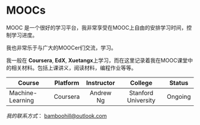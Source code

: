 # MOOCs

MOOC 是一个很好的学习平台，我非常享受在MOOC上自由的安排学习时间，控制学习进度。

我也非常乐于与广大的MOOCer们交流，学习。

我一般在 **Coursera**, **EdX**, **Xuetangx**上学习，而在这里记录着我在MOOC课堂中的相关材料。包括上课讲义，阅读材料，编程作业等等。

| Course        |   Platform     |  Instructor |  College  | Status|
| ------------- |:-------------:| :-----: |:-----:|:-----:|
| Machine-Learning   | Coursera | Andrew Ng |  Stanford University   | Ongoing|




*我的联系方式*：
<bamboohill@outlook.com>
